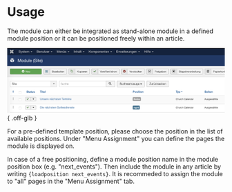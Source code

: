 # Usage

The module can either be integrated as stand-alone module in a defined module position or it can be positioned freely within an article.

![Das Modul im Backend](assets/images/ChurchCal_Modul_Backend.png){ .off-glb }

For a pre-defined template position, please choose the position in the list of available positions. Under "Menu Assignment" you can define the pages the module is displayed on.

In case of a free positioning, define a module position name in the module position box (e.g. "next_events"). Then include the module in any article by writing `{loadposition next_events}`. It is recommeded to assign the module to "all" pages in the "Menu Assignment" tab.
